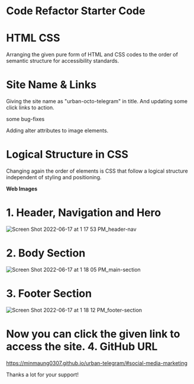 # Code Refactor Starter Code

**HTML CSS**
============
Arranging the given pure form of HTML and CSS codes to the order of semantic structure for accessibility standards.

**Site Name & Links**
=====================
Giving the site name as "urban-octo-telegram" in title. 
And updating some click links to action.

some bug-fixes

Adding alter attributes to image elements.

**Logical Structure in CSS**
============================
Changing again the order of elements is CSS that follow a logical structure independent of styling and positioning.


**Web Images**

**1. Header, Navigation and Hero**
==================================
![Screen Shot 2022-06-17 at 1 17 53 PM_header-nav](https://user-images.githubusercontent.com/89707083/174349825-8f05bbb5-2497-4cbd-ae9e-cc4b416bb450.jpeg)

**2. Body Section**
===================
![Screen Shot 2022-06-17 at 1 18 05 PM_main-section](https://user-images.githubusercontent.com/89707083/174350336-9a2404c1-5158-4e96-986d-56cacc4dcec1.jpeg)

**3. Footer Section**
=====================
![Screen Shot 2022-06-17 at 1 18 12 PM_footer-section](https://user-images.githubusercontent.com/89707083/174350347-ecb4845a-4320-4ab7-a113-cac63942b798.jpeg)

Now you can click the given link to access the site.
**4. GitHub URL**
=================
https://minmaung0307.github.io/urban-telegram/#social-media-marketing

Thanks a lot for your support!
